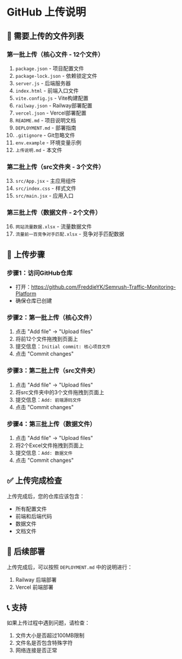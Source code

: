 # GitHub 上传说明

## 📁 需要上传的文件列表

### 第一批上传（核心文件 - 12个文件）
1. `package.json` - 项目配置文件
2. `package-lock.json` - 依赖锁定文件
3. `server.js` - 后端服务器
4. `index.html` - 前端入口文件
5. `vite.config.js` - Vite构建配置
6. `railway.json` - Railway部署配置
7. `vercel.json` - Vercel部署配置
8. `README.md` - 项目说明文档
9. `DEPLOYMENT.md` - 部署指南
10. `.gitignore` - Git忽略文件
11. `env.example` - 环境变量示例
12. `上传说明.md` - 本文件

### 第二批上传（src文件夹 - 3个文件）
13. `src/App.jsx` - 主应用组件
14. `src/index.css` - 样式文件
15. `src/main.jsx` - 应用入口

### 第三批上传（数据文件 - 2个文件）
16. `网站流量数据.xlsx` - 流量数据文件
17. `流量前一百竞争对手匹配.xlsx` - 竞争对手匹配数据

## 🚀 上传步骤

### 步骤1：访问GitHub仓库
- 打开：https://github.com/FreddieYK/Semrush-Traffic-Monitoring-Platform
- 确保仓库已创建

### 步骤2：第一批上传（核心文件）
1. 点击 "Add file" → "Upload files"
2. 将前12个文件拖拽到页面上
3. 提交信息：`Initial commit: 核心项目文件`
4. 点击 "Commit changes"

### 步骤3：第二批上传（src文件夹）
1. 点击 "Add file" → "Upload files"
2. 将src文件夹中的3个文件拖拽到页面上
3. 提交信息：`Add: 前端源码文件`
4. 点击 "Commit changes"

### 步骤4：第三批上传（数据文件）
1. 点击 "Add file" → "Upload files"
2. 将2个Excel文件拖拽到页面上
3. 提交信息：`Add: 数据文件`
4. 点击 "Commit changes"

## ✅ 上传完成检查

上传完成后，您的仓库应该包含：
- 所有配置文件
- 前端和后端代码
- 数据文件
- 文档文件

## 🔧 后续部署

上传完成后，可以按照 `DEPLOYMENT.md` 中的说明进行：
1. Railway 后端部署
2. Vercel 前端部署

## 📞 支持

如果上传过程中遇到问题，请检查：
1. 文件大小是否超过100MB限制
2. 文件名是否包含特殊字符
3. 网络连接是否正常
